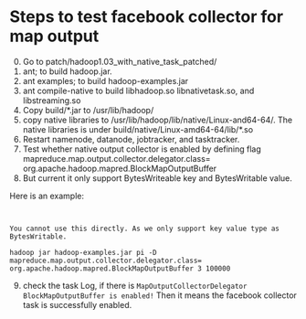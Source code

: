 Steps to test facebook collector for map output
======================
0. Go to patch/hadoop1.03_with_native_task_patched/
1. ant; to build hadoop.jar.
2. ant examples; to build hadoop-examples.jar
3. ant compile-native to build libhadoop.so libnativetask.so, and libstreaming.so
4. Copy build/*.jar to /usr/lib/hadoop/
5. copy native libraries to /usr/lib/hadoop/lib/native/Linux-and64-64/. The native libraries is under build/native/Linux-amd64-64/lib/*.so
6. Restart namenode, datanode, jobtracker, and tasktracker.
7. Test whether native output collector is enabled by defining flag mapreduce.map.output.collector.delegator.class=
org.apache.hadoop.mapred.BlockMapOutputBuffer
8. But current it only support BytesWriteable key and BytesWritable value.

Here is an example:

<pre><code>

You cannot use this directly. As we only support key value type as BytesWritable. 

hadoop jar hadoop-examples.jar pi -D mapreduce.map.output.collector.delegator.class=
org.apache.hadoop.mapred.BlockMapOutputBuffer 3 100000</code></pre>
9. check the task Log, if there is 
``MapOutputCollectorDelegator BlockMapOutputBuffer is enabled!``
Then it means the facebook collector task is successfully enabled.
